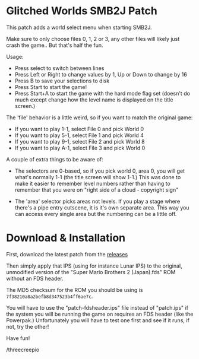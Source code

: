 Glitched Worlds SMB2J Patch
===========================

This patch adds a world select menu when starting SMB2J.

Make sure to only choose files 0, 1, 2 or 3, any other files will likely just crash the game.. But that's half the fun.

Usage:
 - Press select to switch between lines
 - Press Left or Right to change values by 1, Up or Down to change by 16
 - Press B to save your selections to disk
 - Press Start to start the game!
 - Press Start+A to start the game with the hard mode flag set (doesn't do much except change how the level name is displayed on the title screen.)

The 'file' behavior is a little weird, so if you want to match the original game:
 - If you want to play 1-1, select File 0 and pick World 0
 - If you want to play 5-1, select File 1 and pick World 4
 - If you want to play 9-1, select File 2 and pick World 8
 - If you want to play A-1, select File 3 and pick World 0

A couple of extra things to be aware of:
 - The selectors are 0-based, so if you pick world 0, area 0, you will get what's normally 1-1 (the title screen will show 1-1.) This was done to make it easier to remember level numbers rather than having to remember that you were on "right side of a cloud - copyright sign"
 
 - The 'area' selector picks areas not levels. If you play a stage where there's a pipe entry cutscene, it is it's own separate area. This way you can access every single area but the numbering can be a little off.


Download & Installation
=======================

First, download the latest patch from the [releases](https://github.com/threecreepio/smb2j-glitchedworlds/releases)

Then simply apply that IPS (using for instance Lunar IPS) to the original, unmodified version of the "Super Mario Brothers 2 (Japan).fds" ROM without an FDS header.

The MD5 checksum for the ROM you should be using is `7f38210a8a2befb8d347523b4ff6ae7c`.

You will have to use the "patch-fdsheader.ips" file instead of "patch.ips" if the system you will be running the game on requires an FDS header (like the Powerpak.) Unfortunately you will have to test one first and see if it runs, if not, try the other!

Have fun!

/threecreepio
